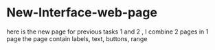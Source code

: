 # New-Interface-web-page

here is the new page for previous tasks 1 and 2  , I combine  2 pages in 1 page 
the page contain labels, text, buttons, range
